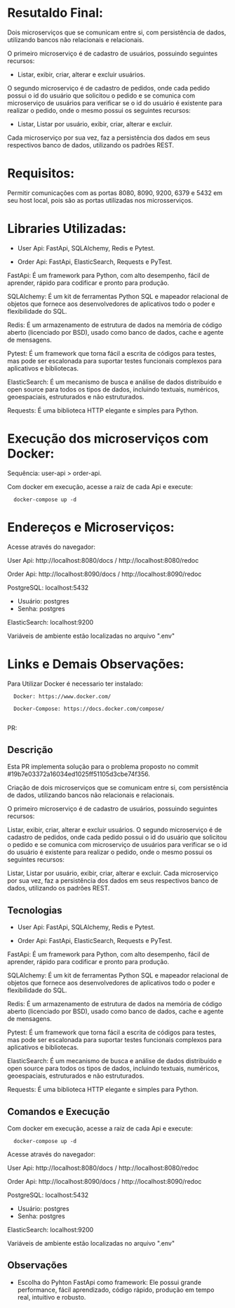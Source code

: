 # Resutaldo Final:

Dois microserviços que se comunicam entre si, com persistência de dados, utilizando bancos não relacionais e relacionais.

O primeiro microserviço é de cadastro de usuários, possuindo seguintes recursos: 

- Listar, exibir, criar, alterar e excluir usuários.

O segundo microserviço é de cadastro de pedidos, onde cada pedido possui o id do usuário que solicitou o pedido e se comunica com microserviço de usuários para verificar se o id do usuário é existente para realizar o pedido, onde o mesmo possui os seguintes recursos:

- Listar, Listar por usuário, exibir, criar, alterar e excluir.

Cada microserviço por sua vez, faz a persistência dos dados em seus respectivos banco de dados, utilizando os padrões REST.

# Requisitos:

Permitir comunicações com as portas 8080, 8090, 9200, 6379 e 5432 em seu host local, pois são as portas utilizadas nos microsserviços.

# Libraries Utilizadas:

- User Api:
  FastApi, SQLAlchemy, Redis e Pytest.

- Order Api:
  FastApi, ElasticSearch, Requests e PyTest.

FastApi: É um framework para Python, com alto desempenho, fácil de aprender, rápido para codificar e pronto para produção.

SQLAlchemy: É um kit de ferramentas Python SQL e mapeador relacional de objetos que fornece aos desenvolvedores de aplicativos todo o poder e flexibilidade do SQL.

Redis: É um armazenamento de estrutura de dados na memória de código aberto (licenciado por BSD), usado como banco de dados, cache e agente de mensagens.

Pytest: É um framework que torna fácil a escrita de códigos para testes, mas pode ser escalonada para suportar testes funcionais complexos para aplicativos e bibliotecas.

ElasticSearch: É um mecanismo de busca e análise de dados distribuído e open source para todos os tipos de dados, incluindo textuais, numéricos, geoespaciais, estruturados e não estruturados.

Requests: É uma biblioteca HTTP elegante e simples para Python.

# Execução dos microserviços com Docker:

Sequência: user-api > order-api.

Com docker em execução, acesse a raiz de cada Api e execute: 
  
```  
  docker-compose up -d
```

# Endereços e Microserviços:

Acesse através do navegador:

User Api: http://localhost:8080/docs / http://localhost:8080/redoc

Order Api: http://localhost:8090/docs / http://localhost:8090/redoc

PostgreSQL: localhost:5432
- Usuário: postgres
- Senha: postgres

ElasticSearch: localhost:9200

Variáveis de ambiente estão localizadas no arquivo ".env"

# Links e Demais Observações:

Para Utilizar Docker é necessario ter instalado:

```  
  Docker: https://www.docker.com/

  Docker-Compose: https://docs.docker.com/compose/
  
``` 



PR:

## Descrição

Esta PR implementa solução para o problema proposto no commit #19b7e03372a16034ed1025ff51105d3cbe74f356.

Criação de dois microserviços que se comunicam entre si, com persistência de dados, utilizando bancos não relacionais e relacionais.

O primeiro microserviço é de cadastro de usuários, possuindo seguintes recursos:

Listar, exibir, criar, alterar e excluir usuários.
O segundo microserviço é de cadastro de pedidos, onde cada pedido possui o id do usuário que solicitou o pedido e se comunica com microserviço de usuários para verificar se o id do usuário é existente para realizar o pedido, onde o mesmo possui os seguintes recursos:

Listar, Listar por usuário, exibir, criar, alterar e excluir.
Cada microserviço por sua vez, faz a persistência dos dados em seus respectivos banco de dados, utilizando os padrões REST.

## Tecnologias

- User Api: FastApi, SQLAlchemy, Redis e Pytest.

- Order Api: FastApi, ElasticSearch, Requests e PyTest.

FastApi: É um framework para Python, com alto desempenho, fácil de aprender, rápido para codificar e pronto para produção.

SQLAlchemy: É um kit de ferramentas Python SQL e mapeador relacional de objetos que fornece aos desenvolvedores de aplicativos todo o poder e flexibilidade do SQL.

Redis: É um armazenamento de estrutura de dados na memória de código aberto (licenciado por BSD), usado como banco de dados, cache e agente de mensagens.

Pytest: É um framework que torna fácil a escrita de códigos para testes, mas pode ser escalonada para suportar testes funcionais complexos para aplicativos e bibliotecas.

ElasticSearch: É um mecanismo de busca e análise de dados distribuído e open source para todos os tipos de dados, incluindo textuais, numéricos, geoespaciais, estruturados e não estruturados.

Requests: É uma biblioteca HTTP elegante e simples para Python.

## Comandos e Execução

Com docker em execução, acesse a raiz de cada Api e execute: 
  
```  
  docker-compose up -d
```

Acesse através do navegador:

User Api: http://localhost:8080/docs / http://localhost:8080/redoc

Order Api: http://localhost:8090/docs / http://localhost:8090/redoc

PostgreSQL: localhost:5432
- Usuário: postgres
- Senha: postgres

ElasticSearch: localhost:9200

Variáveis de ambiente estão localizadas no arquivo ".env"

## Observações

* Escolha do Pyhton FastApi como framework: Ele possui grande performance, fácil aprendizado, código rápido, produção em tempo real, intuitivo e robusto.
